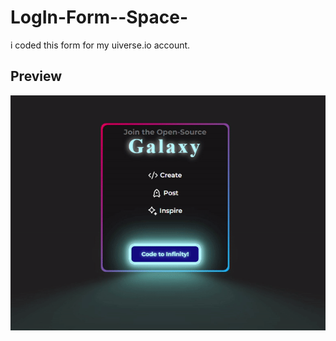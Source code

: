 # LogIn-Form--Space-
i coded this form for my uiverse.io account. 

## Preview
![Galaxy Card Preview](https://github.com/John-CFO/uiverse-Open-Source-CSS-Odyssey/blob/master/card-preview.gif?raw=true)

